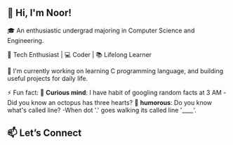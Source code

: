 ## 👋 Hi, I'm Noor!

🎓 An enthusiastic undergrad majoring in Computer Science and Engineering.

🚀 Tech Enthusiast | 💻 Coder | 📚 Lifelong Learner

🔭 I'm currently working on learning C programming language, and building useful projects for daily life.

⚡ Fun fact:
      🧠 **Curious mind**: I have habit of googling random facts at 3 AM -Did you know an octopus has three hearts?
      🤭 **humorous**: Do you know what's called line? -When dot '.' goes walking its called line '____'.

## 📫 Let’s Connect

